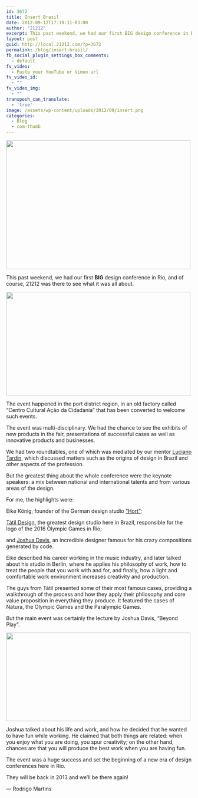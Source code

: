 ```yaml
---
id: 3672
title: Insert Brasil
date: 2012-09-12T17:19:11-03:00
author: "21212"
excerpt: This past weekend, we had our first BIG design conference in Rio, and of course, 21212 was there to see what was all about.
layout: post
guid: http://local.21212.com/?p=3672
permalink: /blog/insert-brasil/
fb_social_plugin_settings_box_comments:
  - default
fv_video:
  - Paste your YouTube or Vimeo url
fv_video_id:
  - ""
fv_video_img:
  - ""
transposh_can_translate:
  - 'true'
image: /assets/wp-content/uploads/2012/09/insert.png
categories:
  - Blog
  - com-thumb
---
```

<img class="alignnone" title="insert" src="{{ site.url }}http://sphotos-c.ak.fbcdn.net/hphotos-ak-snc7/599532_10150936869160974_1768410689_n.jpg" alt="" width="500" height="350" />

This past weekend, we had our first **BIG** design conference in Rio, and of course, 21212 was there to see what it was all about.

[<img class="alignnone size-full wp-image-3707" title="insert2" src="{{ site.url }}/assets/wp-content/uploads/2012/09/insert2.png" alt="" width="500" height="281" srcset="{{ site.url }}/assets/wp-content/uploads/2012/09/insert2.png 500w, {{ site.url }}/assets/wp-content/uploads/2012/09/insert2-300x168.png 300w" sizes="(max-width: 500px) 100vw, 500px" />](http://local.21212.com/assets/wp-content/uploads/2012/09/insert2.png)

The event happened in the port district region, in an old factory called &#8220;Centro Cultural Ação da Cidadania&#8221; that has been converted to welcome such events.

The event was multi-disciplinary. We had the chance to see the exhibits of new products in the fair, presentations of successful cases as well as innovative products and businesses.

We had two roundtables, one of which was mediated by our mentor <a href="http://local.21212.com/people/luciano-tardin/" target="_blank">Luciano Tardin</a>, which discussed matters such as the origins of design in Brazil and other aspects of the profession.

But the greatest thing about the whole conference were the keynote speakers: a mix between national and international talents and from various areas of the design.

For me, the highlights were:

Eike König, founder of the German design studio <a href="http://www.hort.org.uk/" target="_blank">&#8220;Hort&#8221;</a>;

<a href="http://tatil.com.br/" target="_blank">Tátil Design</a>, the greatest design studio here in Brazil, responsible for the logo of the 2016 Olympic Games in Rio;

and <a href="http://www.joshuadavis.com/" target="_blank">Joshua Davis</a>, an incredible designer famous for his crazy compositions generated by code.

Eike described his career working in the music industry, and later talked about his studio in Berlin, where he applies his philosophy of work, how to treat the people that you work with and for, and finally, how a light and comfortable work environment increases creativity and production.

The guys from Tátil presented some of their most famous cases, providing a walkthrough of the process and how they apply their philosophy and core value proposition in everything they produce. It featured the cases of Natura, the Olympic Games and the Paralympic Games.

But the main event was certainly the lecture by Joshua Davis, &#8220;Beyond Play&#8221;.

[<img class="alignnone size-full wp-image-3711" title="insert4" src="{{ site.url }}/assets/wp-content/uploads/2012/09/insert4.png" alt="" width="500" height="240" srcset="{{ site.url }}/assets/wp-content/uploads/2012/09/insert4.png 500w, {{ site.url }}/assets/wp-content/uploads/2012/09/insert4-300x144.png 300w" sizes="(max-width: 500px) 100vw, 500px" />](http://local.21212.com/assets/wp-content/uploads/2012/09/insert4.png)

Joshua talked about his life and work, and how he decided that he wanted to have fun while working. He claimed that both things are related: when you enjoy what you are doing, you spur creativity; on the other hand, chances are that you will produce the best work when you are having fun.

The event was a huge success and set the beginning of a new era of design conferences here in Rio.

They will be back in 2013 and we&#8217;ll be there again!

&#8212; Rodrigo Martins